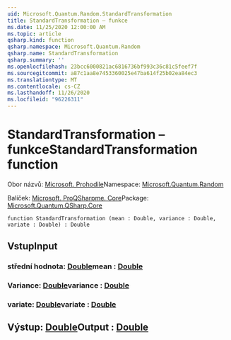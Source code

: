 ```yaml
---
uid: Microsoft.Quantum.Random.StandardTransformation
title: StandardTransformation – funkce
ms.date: 11/25/2020 12:00:00 AM
ms.topic: article
qsharp.kind: function
qsharp.namespace: Microsoft.Quantum.Random
qsharp.name: StandardTransformation
qsharp.summary: ''
ms.openlocfilehash: 23bcc6000821ac6816736bf993c36c81c5feef7f
ms.sourcegitcommit: a87c1aa8e7453360025e47ba614f25b02ea84ec3
ms.translationtype: MT
ms.contentlocale: cs-CZ
ms.lasthandoff: 11/26/2020
ms.locfileid: "96226311"
---
```

# <a name="standardtransformation-function"></a><span data-ttu-id="e3c9a-102">StandardTransformation – funkce</span><span class="sxs-lookup"><span data-stu-id="e3c9a-102">StandardTransformation function</span></span>

<span data-ttu-id="e3c9a-103">Obor názvů: [Microsoft. Prohodile](xref:Microsoft.Quantum.Random)</span><span class="sxs-lookup"><span data-stu-id="e3c9a-103">Namespace: [Microsoft.Quantum.Random](xref:Microsoft.Quantum.Random)</span></span>

<span data-ttu-id="e3c9a-104">Balíček: [Microsoft. ProQSharpme. Core](https://nuget.org/packages/Microsoft.Quantum.QSharp.Core)</span><span class="sxs-lookup"><span data-stu-id="e3c9a-104">Package: [Microsoft.Quantum.QSharp.Core](https://nuget.org/packages/Microsoft.Quantum.QSharp.Core)</span></span>




```qsharp
function StandardTransformation (mean : Double, variance : Double, variate : Double) : Double
```


## <a name="input"></a><span data-ttu-id="e3c9a-105">Vstup</span><span class="sxs-lookup"><span data-stu-id="e3c9a-105">Input</span></span>

### <a name="mean--double"></a><span data-ttu-id="e3c9a-106">střední hodnota: [Double](xref:microsoft.quantum.lang-ref.double)</span><span class="sxs-lookup"><span data-stu-id="e3c9a-106">mean : [Double](xref:microsoft.quantum.lang-ref.double)</span></span>




### <a name="variance--double"></a><span data-ttu-id="e3c9a-107">Variance: [Double](xref:microsoft.quantum.lang-ref.double)</span><span class="sxs-lookup"><span data-stu-id="e3c9a-107">variance : [Double](xref:microsoft.quantum.lang-ref.double)</span></span>




### <a name="variate--double"></a><span data-ttu-id="e3c9a-108">variate: [Double](xref:microsoft.quantum.lang-ref.double)</span><span class="sxs-lookup"><span data-stu-id="e3c9a-108">variate : [Double](xref:microsoft.quantum.lang-ref.double)</span></span>





## <a name="output--double"></a><span data-ttu-id="e3c9a-109">Výstup: [Double](xref:microsoft.quantum.lang-ref.double)</span><span class="sxs-lookup"><span data-stu-id="e3c9a-109">Output : [Double](xref:microsoft.quantum.lang-ref.double)</span></span>

